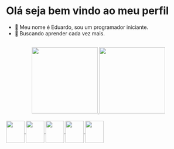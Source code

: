 <h1>Olá seja bem vindo ao meu perfil</h1>

- 👋 Meu nome é Eduardo, sou um programador iniciante.
- 🌱 Buscando aprender cada vez mais.

##

<div align="center">
  <a href="https://github.com/Eduardo4456">
  <img height="180em" src="https://github-readme-stats.vercel.app/api?username=Eduardo4456&show_icons=true&theme=dark&include_all_commits=true&count_private=true"/>
  <img height="180em" src="https://github-readme-stats.vercel.app/api/top-langs/?username=Eduardo4456&layout=compact&langs_count=7&theme=dark"/>
</div>
  
<div style="display: inline_block"><br>
  <img align="center" height="60" width="50" src="https://cdn.jsdelivr.net/gh/devicons/devicon/icons/python/python-original.svg" />
  <img align="center" height="60" width="50" src="https://cdn.jsdelivr.net/gh/devicons/devicon/icons/java/java-original.svg" />
  <img align="center" height="60" width="50" src="https://cdn.jsdelivr.net/gh/devicons/devicon/icons/javascript/javascript-original.svg" />
  <img align="center" height="60" width="50" src="https://cdn.jsdelivr.net/gh/devicons/devicon/icons/html5/html5-original.svg" />
  <img align="center" height="60" width="50" src="https://cdn.jsdelivr.net/gh/devicons/devicon/icons/css3/css3-original.svg" />
</div>
  
##

